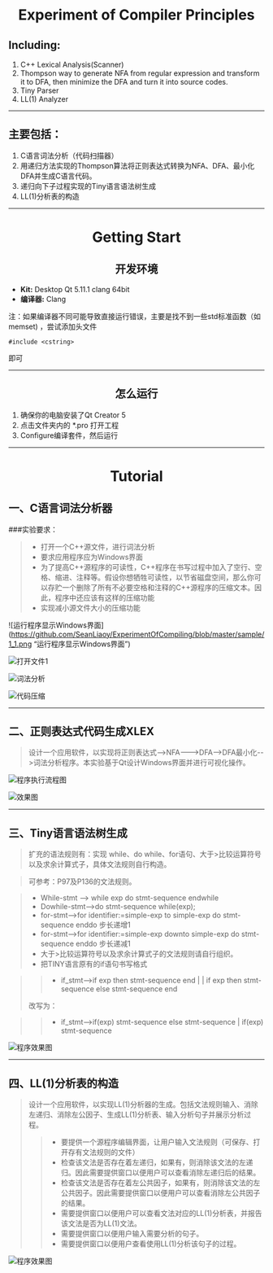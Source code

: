 # <center>Experiment of Compiler Principles</center>

## Including: 
1. C++ Lexical Analysis(Scanner)  
2. Thompson way to generate NFA from regular expression and transform it to DFA, then minimize the DFA and turn it into source codes. 
3. Tiny Parser
4. LL(1) Analyzer

---

## 主要包括：
1. C语言词法分析（代码扫描器）  
2. 用递归方法实现的Thompson算法将正则表达式转换为NFA、DFA、最小化DFA并生成C语言代码。
3. 递归向下子过程实现的Tiny语言语法树生成
4. LL(1)分析表的构造

---

# <center> Getting Start </center>

## <center> 开发环境 </center>
- **Kit:** Desktop Qt 5.11.1 clang 64bit
- **编译器:** Clang

注：如果编译器不同可能导致直接运行错误，主要是找不到一些std标准函数（如memset)
，尝试添加头文件

    #include <cstring>
即可

---

## <center> 怎么运行 </center>
1. 确保你的电脑安装了Qt Creator 5
2. 点击文件夹内的 *.pro 打开工程
3. Configure编译套件，然后运行

---

# <center> Tutorial </center>

## 一、C语言词法分析器
###实验要求：
>- 打开一个C++源文件，进行词法分析
>- 要求应用程序应为Windows界面
>- 为了提高C++源程序的可读性，C++程序在书写过程中加入了空行、空格、缩进、注释等。假设你想牺牲可读性，以节省磁盘空间，那么你可以存贮一个删除了所有不必要空格和注释的C++源程序的压缩文本。因此，程序中还应该有这样的压缩功能
>- 实现减小源文件大小的压缩功能

![运行程序显示Windows界面](https://github.com/SeanLiaoy/ExperimentOfCompiling/blob/master/sample/1_1.png “运行程序显示Windows界面”)

![打开文件1](https://github.com/SeanLiaoy/ExperimentOfCompiling/blob/master/sample/1_2.png "打开文件")

![词法分析](https://github.com/SeanLiaoy/ExperimentOfCompiling/blob/master/sample/1_3.png "词法分析")

![代码压缩](https://github.com/SeanLiaoy/ExperimentOfCompiling/blob/master/sample/1_4.png "代码压缩")

---

## 二、正则表达式代码生成XLEX
>设计一个应用软件，以实现将正则表达式-->NFA--->DFA-->DFA最小化-->词法分析程序。本实验基于Qt设计Windows界面并进行可视化操作。

![程序执行流程图](https://github.com/SeanLiaoy/ExperimentOfCompiling/blob/master/sample/2_1.png "程序执行流程图")

![效果图](https://github.com/SeanLiaoy/ExperimentOfCompiling/blob/master/sample/2_8png.png "效果图")

---

## 三、Tiny语言语法树生成
>扩充的语法规则有：实现 while、do while、for语句、大于>比较运算符号以及求余计算式子，具体文法规则自行构造。

>可参考：P97及P136的文法规则。

>- While-stmt --> while  exp  do  stmt-sequence  endwhile
>- Dowhile-stmt-->do  stmt-sequence  while(exp); 
>- for-stmt-->for identifier:=simple-exp  to  simple-exp  do  stmt-sequence enddo    步长递增1
>- for-stmt-->for identifier:=simple-exp  downto  simple-exp  do  stmt-sequence enddo    步长递减1
>- 大于>比较运算符号以及求余计算式子的文法规则请自行组织。
>- 把TINY语言原有的if语句书写格式

>>- if_stmt-->if exp then stmt-sequence end  |  | if exp then stmt-sequence else stmt-sequence end 
>>    
>改写为：

>>- if_stmt-->if(exp) stmt-sequence else stmt-sequence | if(exp) stmt-sequence

![程序效果图](https://github.com/SeanLiaoy/ExperimentOfCompiling/blob/master/sample/3_1.png "效果图")

---

## 四、LL(1)分析表的构造
>设计一个应用软件，以实现LL(1)分析器的生成。包括文法规则输入、消除左递归、消除左公因子、生成LL(1)分析表、输入分析句子并展示分析过程。
>>- 要提供一个源程序编辑界面，让用户输入文法规则（可保存、打开存有文法规则的文件）
>>- 检查该文法是否存在着左递归，如果有，则消除该文法的左递归。因此需要提供窗口以便用户可以查看消除左递归后的结果。
>>- 检查该文法是否存在着左公共因子，如果有，则消除该文法的左公共因子。因此需要提供窗口以便用户可以查看消除左公共因子的结果。
>>- 需要提供窗口以便用户可以查看文法对应的LL(1)分析表，并报告该文法是否为LL(1)文法。
>>- 需要提供窗口以便用户输入需要分析的句子。
>>- 需要提供窗口以便用户查看使用LL(1)分析该句子的过程。

![程序效果图](https://github.com/SeanLiaoy/ExperimentOfCompiling/blob/master/sample/4_1.png "效果图")
